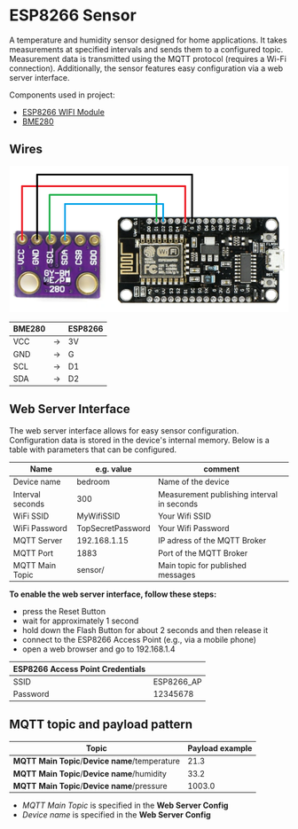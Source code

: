 # ESP8266 Sensor

A temperature and humidity sensor designed for home applications. It takes measurements at specified intervals and sends them to a configured topic. Measurement data is transmitted using the MQTT protocol (requires a Wi-Fi connection). Additionally, the sensor features easy configuration via a web server interface.

Components used in project:

- [ESP8266 WIFI Module](https://botland.com.pl/moduly-wifi-esp8266/8241-modul-wifi-esp8266-nodemcu-v3-5904422300630.html)
- [BME280](https://botland.com.pl/czujniki-cisnienia/11803-bme280-czujnik-wilgotnosci-temperatury-oraz-cisnienia-110kpa-i2cspi-33v-5904422366179.html)

## Wires

![esp8266-sensor-wires](img/esp8266-sensor-wires.png)

| BME280 | | ESP8266 |
|--|--|--|
| VCC | -> | 3V |
| GND | -> | G |
| SCL | -> | D1 |
| SDA | -> | D2 |

## Web Server Interface

The web server interface allows for easy sensor configuration. Configuration data is stored in the device's internal memory. Below is a table with parameters that can be configured.

| Name | e.g. value | comment |
|--|--|--|
| Device name | bedroom | Name of the device |
| Interval seconds | 300 | Measurement publishing interval in seconds |
| WiFi SSID | MyWifiSSID | Your Wifi SSID  |
| WiFi Password | TopSecretPassword | Your Wifi Password |
| MQTT Server | 192.168.1.15 | IP adress of the MQTT Broker |
| MQTT Port | 1883 | Port of the MQTT Broker |
| MQTT Main Topic | sensor/ | Main topic for published messages |

**To enable the web server interface, follow these steps:**

- press the Reset Button
- wait for approximately 1 second
- hold down the Flash Button for about 2 seconds and then release it
- connect to the ESP8266 Access Point (e.g., via a mobile phone)
- open a web browser and go to 192.168.1.4

| ESP8266 Access Point Credentials | |
|--|--|
| SSID | ESP8266_AP |
| Password | 12345678 |

## MQTT topic and payload pattern

| Topic | Payload example |
|--|--|
| **MQTT Main Topic**/**Device name**/temperature | 21.3 |
| **MQTT Main Topic**/**Device name**/humidity | 33.2 |
| **MQTT Main Topic**/**Device name**/pressure | 1003.0 |

- *MQTT Main Topic* is specified in the **Web Server Config**
- *Device name* is specified in the **Web Server Config**
